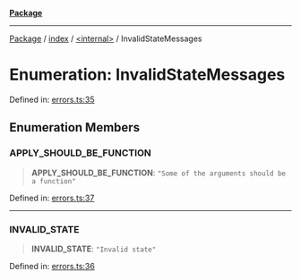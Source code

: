 [**Package**](../../../README.md)

***

[Package](../../../modules.md) / [index](../../README.md) / [\<internal\>](../README.md) / InvalidStateMessages

# Enumeration: InvalidStateMessages

Defined in: [errors.ts:35](https://github.com/AlexXanderGrib/monads-io/blob/d65e47796764202dffd7314b61c2ea9cedbb26e8/src/errors.ts#L35)

## Enumeration Members

### APPLY\_SHOULD\_BE\_FUNCTION

> **APPLY\_SHOULD\_BE\_FUNCTION**: `"Some of the arguments should be a function"`

Defined in: [errors.ts:37](https://github.com/AlexXanderGrib/monads-io/blob/d65e47796764202dffd7314b61c2ea9cedbb26e8/src/errors.ts#L37)

***

### INVALID\_STATE

> **INVALID\_STATE**: `"Invalid state"`

Defined in: [errors.ts:36](https://github.com/AlexXanderGrib/monads-io/blob/d65e47796764202dffd7314b61c2ea9cedbb26e8/src/errors.ts#L36)
